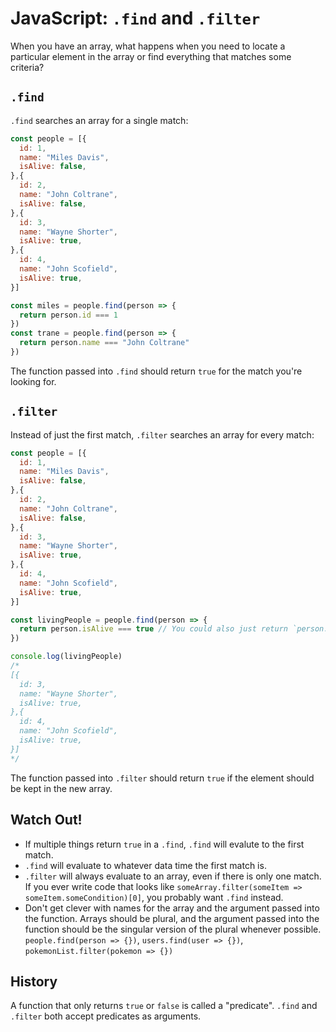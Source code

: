 # JavaScript: `.find` and `.filter`

When you have an array, what happens when you need to locate a particular element in the array or find everything that matches some criteria?

## `.find`

`.find` searches an array for a single match:

```js
const people = [{
  id: 1,
  name: "Miles Davis",
  isAlive: false,
},{
  id: 2,
  name: "John Coltrane",
  isAlive: false,
},{
  id: 3,
  name: "Wayne Shorter",
  isAlive: true,
},{
  id: 4,
  name: "John Scofield",
  isAlive: true,
}]

const miles = people.find(person => {
  return person.id === 1
})
const trane = people.find(person => {
  return person.name === "John Coltrane"
})
```

The function passed into `.find` should return `true` for the match you're looking for.

## `.filter`

Instead of just the first match, `.filter` searches an array for every match:

```js
const people = [{
  id: 1,
  name: "Miles Davis",
  isAlive: false,
},{
  id: 2,
  name: "John Coltrane",
  isAlive: false,
},{
  id: 3,
  name: "Wayne Shorter",
  isAlive: true,
},{
  id: 4,
  name: "John Scofield",
  isAlive: true,
}]

const livingPeople = people.find(person => {
  return person.isAlive === true // You could also just return `person.isAlive` since it's already a boolean
})

console.log(livingPeople)
/*
[{
  id: 3,
  name: "Wayne Shorter",
  isAlive: true,
},{
  id: 4,
  name: "John Scofield",
  isAlive: true,
}]
*/
```

The function passed into `.filter` should return `true` if the element should be kept in the new array.

## Watch Out!

* If multiple things return `true` in a `.find`, `.find` will evalute to the first match.
* `.find` will evaluate to whatever data time the first match is.
* `.filter` will always evaluate to an array, even if there is only one match. If you ever write code that looks like `someArray.filter(someItem => someItem.someCondition)[0]`, you probably want `.find` instead.
* Don't get clever with names for the array and the argument passed into the function. Arrays should be plural, and the argument passed into the function should be the singular version of the plural whenever possible. `people.find(person => {})`, `users.find(user => {})`, `pokemonList.filter(pokemon => {})`

## History

A function that only returns `true` or `false` is called a "predicate". `.find` and `.filter` both accept predicates as arguments.
